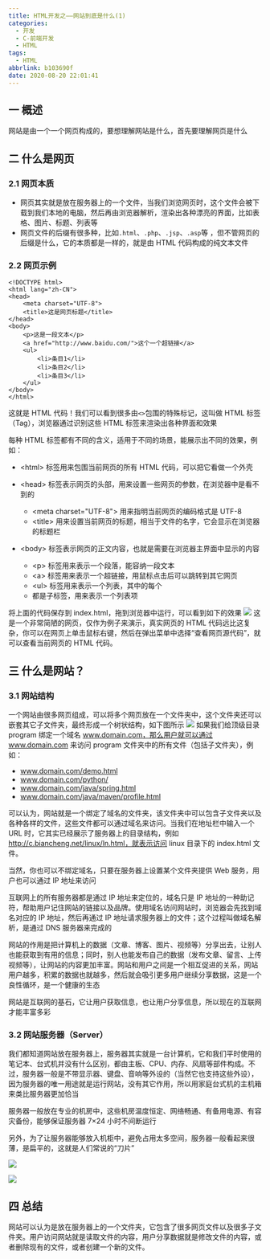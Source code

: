 ```yaml
---
title: HTML开发之——网站到底是什么(1)
categories:
  - 开发
  - C-前端开发
  - HTML
tags:
  - HTML
abbrlink: b103690f
date: 2020-08-20 22:01:41
---
```

## 一 概述

网站是由一个一个网页构成的，要想理解网站是什么，首先要理解网页是什么 

<!--more-->

## 二 什么是网页

### 2.1 网页本质

* 网页其实就是放在服务器上的一个文件，当我们浏览网页时，这个文件会被下载到我们本地的电脑，然后再由浏览器解析，渲染出各种漂亮的界面，比如表格、图片、标题、列表等 
* 网页文件的后缀有很多种，比如`.html`、`.php`、`.jsp`、`.asp`等 ，但不管网页的后缀是什么，它的本质都是一样的，就是由 HTML 代码构成的纯文本文件 

### 2.2 网页示例

```
<!DOCTYPE html>
<html lang="zh-CN">
<head>
    <meta charset="UTF-8">
    <title>这是网页标题</title>
</head>
<body>
    <p>这是一段文本</p>
    <a href="http://www.baidu.com/">这个一个超链接</a>
    <ul>
        <li>条目1</li>
        <li>条目2</li>
        <li>条目3</li>
    </ul>
</body>
</html>
```

这就是 HTML 代码！我们可以看到很多由`<>`包围的特殊标记，这叫做 HTML 标签（Tag），浏览器通过识别这些 HTML 标签来渲染出各种界面和效果 

每种 HTML 标签都有不同的含义，适用于不同的场景，能展示出不同的效果，例如： 

* \<html> 标签用来包围当前网页的所有 HTML 代码，可以把它看做一个外壳 
* \<head> 标签表示网页的头部，用来设置一些网页的参数，在浏览器中是看不到的 
  - \<meta charset="UTF-8"> 用来指明当前网页的编码格式是 UTF-8  
  - \<title> 用来设置当前网页的标题，相当于文件的名字，它会显示在浏览器的标题栏 
  
* \<body> 标签表示网页的正文内容，也就是需要在浏览器主界面中显示的内容 
  - \<p> 标签用来表示一个段落，能容纳一段文本  
  - \<a> 标签用来表示一个超链接，用鼠标点击后可以跳转到其它网页  
  - \<ul> 标签用来表示一个列表，其中的每个 <li> 都是子标签，用来表示一个列表项 

将上面的代码保存到 index.html，拖到浏览器中运行，可以看到如下的效果 
![][1]
这是一个非常简陋的网页，仅作为例子来演示，真实网页的 HTML 代码远比这复杂，你可以在网页上单击鼠标右键，然后在弹出菜单中选择“查看网页源代码”，就可以查看当前网页的 HTML 代码。

## 三 什么是网站？

### 3.1 网站结构

 一个网站由很多网页组成，可以将多个网页放在一个文件夹中，这个文件夹还可以嵌套其它子文件夹，最终形成一个树状结构，如下图所示 
![][2]
如果我们给顶级目录 program 绑定一个域名 www.domain.com，那么用户就可以通过 www.domain.com 来访问 program 文件夹中的所有文件（包括子文件夹），例如：

* www.domain.com/demo.html
* www.domain.com/python/
* www.domain.com/java/spring.html
* www.domain.com/java/maven/profile.html

可以认为，网站就是一个绑定了域名的文件夹，该文件夹中可以包含子文件夹以及各种各样的文件，这些文件都可以通过域名来访问。当我们在地址栏中输入一个 URL 时，它其实已经展示了服务器上的目录结构，例如 http://c.biancheng.net/linux/ln.html，就表示访问 linux 目录下的 index.html 文件。 

当然，你也可以不绑定域名，只要在服务器上设置某个文件夹提供 Web 服务，用户也可以通过 IP 地址来访问 

互联网上的所有服务器都是通过 IP 地址来定位的，域名只是 IP 地址的一种助记符，帮助用户记住网站的链接以及品牌。使用域名访问网站时，浏览器会先找到域名对应的 IP 地址，然后再通过 IP 地址请求服务器上的文件；这个过程叫做域名解析，是通过 DNS 服务器来完成的 

网站的作用是把计算机上的数据（文章、博客、图片、视频等）分享出去，让别人也能获取到有用的信息；同时，别人也能发布自己的数据（发布文章、留言、上传视频等），让网站的内容更加丰富。网站和用户之间是一个相互促进的关系，网站用户越多，积累的数据也就越多，然后就会吸引更多用户继续分享数据，这是一个良性循环，是一个健康的生态 

网站是互联网的基石，它让用户获取信息，也让用户分享信息，所以现在的互联网才能丰富多彩 

### 3.2 网站服务器（Server）

我们都知道网站放在服务器上，服务器其实就是一台计算机，它和我们平时使用的笔记本、台式机并没有什么区别，都由主板、CPU、内存、风扇等部件构成。不过，服务器一般是不带显示器、键盘、音响等外设的（当然它也支持这些外设），因为服务器的唯一用途就是运行网站，没有其它作用，所以用家庭台式机的主机箱来类比服务器更加恰当 

服务器一般放在专业的机房中，这些机房温度恒定、网络畅通、有备用电源、有容灾备份，能够保证服务器 7×24 小时不间断运行 

另外，为了让服务器能够放入机柜中，避免占用太多空间，服务器一般看起来很薄，是扁平的，这就是人们常说的“刀片” 

![][3]

![][4]

## 四 总结

网站可以认为是放在服务器上的一个文件夹，它包含了很多网页文件以及很多子文件夹。用户访问网站就是读取文件的内容，用户分享数据就是修改文件的内容，或者删除现有的文件，或者创建一个新的文件。 



[1]:https://cdn.jsdelivr.net/gh/PGzxc/CDN/blog-image/html-webset-sample-preview.png
[2]:https://cdn.jsdelivr.net/gh/PGzxc/CDN/blog-image/html-webset--web-tree-view.png
[3]:https://cdn.jsdelivr.net/gh/PGzxc/CDN/blog-image/html-webset-server-look.png
[4]:https://cdn.jsdelivr.net/gh/PGzxc/CDN/blog-image/html-webset-server-gui-look.png